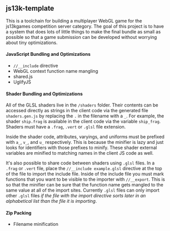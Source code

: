 ## js13k-template

This is a toolchain for building a multiplayer WebGL game for the js13kgames competition server category.
The goal of this project is to have a system that does lots of little things to make the final bundle
as small as possible so that a game submission can be developed without worrying about tiny optimizations.

#### JavaScript Bundling and Optimizations

- `//__include` directive
- WebGL context function name mangling
- shared.js
- UglifyJS

#### Shader Bundling and Optimizations

All of the GLSL shaders live in the `/shaders` folder.  Their contents can be accessed directly as strings
in the client code via the generated file `shaders.gen.js` by replacing the `.` in the filename with a `_`.
For example, the shader `ship.frag` is available in the client code via the variable `ship_frag`. Shaders
must have a `.frag`, `.vert` or `.glsl` file extension.

Inside the shader code, attributes, varyings, and uniforms must be prefixed with `a_`, `v_`, and `u_` respectively.
This is because the minifier is lazy and just looks for identifiers with those prefixes to minify. These shader
external variables are minified to matching names in the client JS code as well.

It's also possible to share code between shaders using `.glsl` files. In a `.frag` or `.vert` file, place the
`//__include example.glsl` directive at the top of the file to import the include file. Inside of the include file
you must mark functions that you want to be visible to the importer with `//__export`. This is so that the minifier
can be sure that the function name gets mangled to the same value at all of the import sites. Currently `.glsl`
files can only import other `.glsl` files *if the file with the import directive sorts later in an alphabetical list
than the file it is importing*.

#### Zip Packing

- Filename minification
